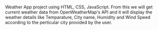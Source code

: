 Weather App project using HTML, CSS, JavaScript.
From this we will get current weather data from OpenWeatherMap's API and it will display the weather details like Temparature, City name, Humidity and Wind Speed according to the perticular city provided by the user.
